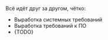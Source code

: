 Всё идёт друг за другом, чётко:
- Выработка системных требований
- Выработка требований к ПО
- {TODO}